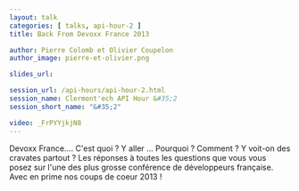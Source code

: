 ```yaml
---
layout: talk
categories: [ talks, api-hour-2 ]
title: Back From Devoxx France 2013

author: Pierre Colomb et Olivier Coupelon
author_image: pierre-et-olivier.png

slides_url:

session_url: /api-hours/api-hour-2.html
session_name: Clermont'ech API Hour &#35;2
session_short_name: "&#35;2"

video: _FrPYYjkjN8
---
```


Devoxx France.... C'est quoi ? Y aller ... Pourquoi ? Comment  ? Y voit-on des
cravates partout ? Les réponses à toutes les questions que vous vous posez sur
l'une des plus grosse conférence de développeurs française. Avec en prime nos
coups de coeur 2013 !
